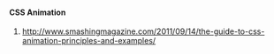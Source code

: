 #### CSS Animation

1. http://www.smashingmagazine.com/2011/09/14/the-guide-to-css-animation-principles-and-examples/
